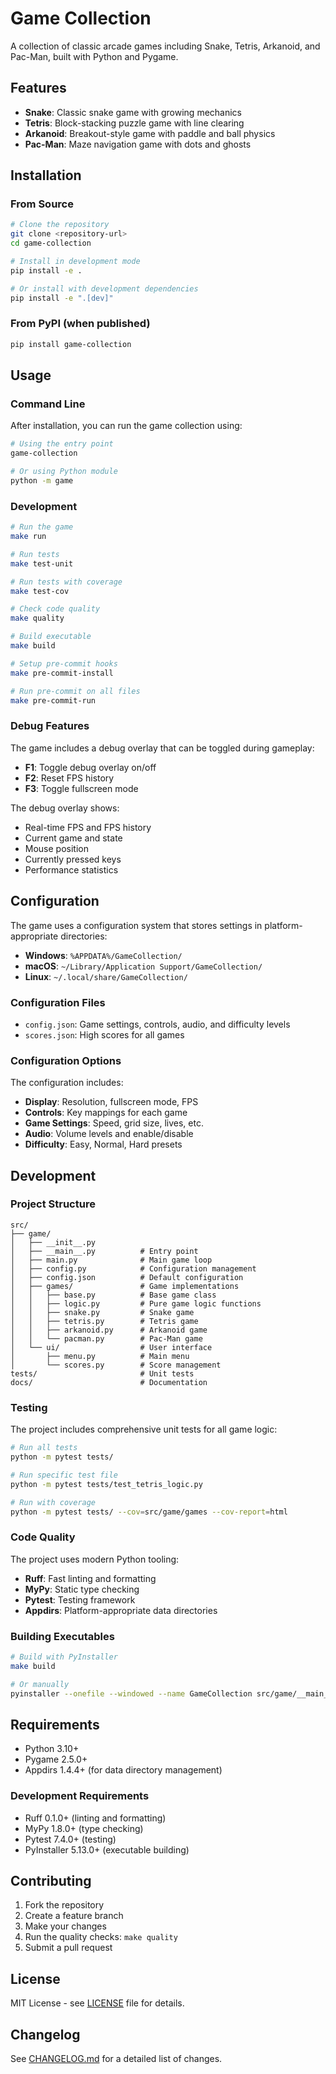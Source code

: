 # Game Collection

A collection of classic arcade games including Snake, Tetris, Arkanoid, and Pac-Man, built with Python and Pygame.

## Features

- **Snake**: Classic snake game with growing mechanics
- **Tetris**: Block-stacking puzzle game with line clearing
- **Arkanoid**: Breakout-style game with paddle and ball physics
- **Pac-Man**: Maze navigation game with dots and ghosts

## Installation

### From Source

```bash
# Clone the repository
git clone <repository-url>
cd game-collection

# Install in development mode
pip install -e .

# Or install with development dependencies
pip install -e ".[dev]"
```

### From PyPI (when published)

```bash
pip install game-collection
```

## Usage

### Command Line

After installation, you can run the game collection using:

```bash
# Using the entry point
game-collection

# Or using Python module
python -m game
```

### Development

```bash
# Run the game
make run

# Run tests
make test-unit

# Run tests with coverage
make test-cov

# Check code quality
make quality

# Build executable
make build

# Setup pre-commit hooks
make pre-commit-install

# Run pre-commit on all files
make pre-commit-run
```

### Debug Features

The game includes a debug overlay that can be toggled during gameplay:

- **F1**: Toggle debug overlay on/off
- **F2**: Reset FPS history
- **F3**: Toggle fullscreen mode

The debug overlay shows:
- Real-time FPS and FPS history
- Current game and state
- Mouse position
- Currently pressed keys
- Performance statistics

## Configuration

The game uses a configuration system that stores settings in platform-appropriate directories:

- **Windows**: `%APPDATA%/GameCollection/`
- **macOS**: `~/Library/Application Support/GameCollection/`
- **Linux**: `~/.local/share/GameCollection/`

### Configuration Files

- `config.json`: Game settings, controls, audio, and difficulty levels
- `scores.json`: High scores for all games

### Configuration Options

The configuration includes:

- **Display**: Resolution, fullscreen mode, FPS
- **Controls**: Key mappings for each game
- **Game Settings**: Speed, grid size, lives, etc.
- **Audio**: Volume levels and enable/disable
- **Difficulty**: Easy, Normal, Hard presets

## Development

### Project Structure

```
src/
├── game/
│   ├── __init__.py
│   ├── __main__.py          # Entry point
│   ├── main.py              # Main game loop
│   ├── config.py            # Configuration management
│   ├── config.json          # Default configuration
│   ├── games/               # Game implementations
│   │   ├── base.py          # Base game class
│   │   ├── logic.py         # Pure game logic functions
│   │   ├── snake.py         # Snake game
│   │   ├── tetris.py        # Tetris game
│   │   ├── arkanoid.py      # Arkanoid game
│   │   └── pacman.py        # Pac-Man game
│   └── ui/                  # User interface
│       ├── menu.py          # Main menu
│       └── scores.py        # Score management
tests/                       # Unit tests
docs/                        # Documentation
```

### Testing

The project includes comprehensive unit tests for all game logic:

```bash
# Run all tests
python -m pytest tests/

# Run specific test file
python -m pytest tests/test_tetris_logic.py

# Run with coverage
python -m pytest tests/ --cov=src/game/games --cov-report=html
```

### Code Quality

The project uses modern Python tooling:

- **Ruff**: Fast linting and formatting
- **MyPy**: Static type checking
- **Pytest**: Testing framework
- **Appdirs**: Platform-appropriate data directories

### Building Executables

```bash
# Build with PyInstaller
make build

# Or manually
pyinstaller --onefile --windowed --name GameCollection src/game/__main__.py
```

## Requirements

- Python 3.10+
- Pygame 2.5.0+
- Appdirs 1.4.4+ (for data directory management)

### Development Requirements

- Ruff 0.1.0+ (linting and formatting)
- MyPy 1.8.0+ (type checking)
- Pytest 7.4.0+ (testing)
- PyInstaller 5.13.0+ (executable building)

## Contributing

1. Fork the repository
2. Create a feature branch
3. Make your changes
4. Run the quality checks: `make quality`
5. Submit a pull request

## License

MIT License - see [LICENSE](LICENSE) file for details.

## Changelog

See [CHANGELOG.md](CHANGELOG.md) for a detailed list of changes.

